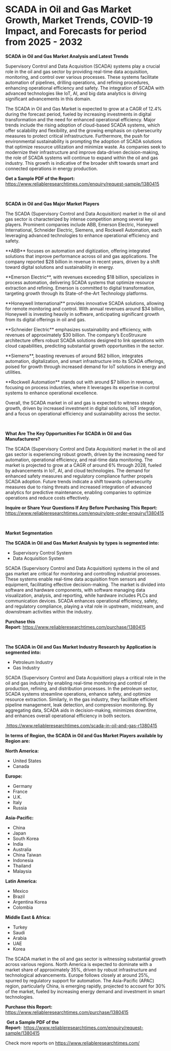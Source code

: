 <p><h1>SCADA in Oil and Gas Market Growth, Market Trends, COVID-19 Impact, and Forecasts for period from 2025 - 2032</h1></p><p><strong>SCADA in Oil and Gas Market Analysis and Latest Trends</strong></p>
<p><p>Supervisory Control and Data Acquisition (SCADA) systems play a crucial role in the oil and gas sector by providing real-time data acquisition, monitoring, and control over various processes. These systems facilitate automation of pipelines, drilling operations, and refining procedures, enhancing operational efficiency and safety. The integration of SCADA with advanced technologies like IoT, AI, and big data analytics is driving significant advancements in this domain.</p><p>The SCADA in Oil and Gas Market is expected to grow at a CAGR of 12.4% during the forecast period, fueled by increasing investments in digital transformation and the need for enhanced operational efficiency. Major trends include the rising adoption of cloud-based SCADA systems, which offer scalability and flexibility, and the growing emphasis on cybersecurity measures to protect critical infrastructure. Furthermore, the push for environmental sustainability is prompting the adoption of SCADA solutions that optimize resource utilization and minimize waste. As companies seek to modernize their infrastructure and improve data-driven decision-making, the role of SCADA systems will continue to expand within the oil and gas industry. This growth is indicative of the broader shift towards smart and connected operations in energy production.</p></p>
<p><strong>Get a Sample PDF of the Report:&nbsp;</strong> <a href="https://www.reliableresearchtimes.com/enquiry/request-sample/1380415?utm_campaign=2269&utm_medium=2&utm_source=Github&utm_content=ia&utm_term=11042025&utm_id=scada-in-oil-and-gas">https://www.reliableresearchtimes.com/enquiry/request-sample/1380415</a></p>
<p>&nbsp;</p>
<p><strong>SCADA in Oil and Gas Major Market Players</strong></p>
<p><p>The SCADA (Supervisory Control and Data Acquisition) market in the oil and gas sector is characterized by intense competition among several key players. Prominent companies include ABB, Emerson Electric, Honeywell International, Schneider Electric, Siemens, and Rockwell Automation, each leveraging advanced technologies to enhance operational efficiency and safety.</p><p>**ABB** focuses on automation and digitization, offering integrated solutions that improve performance across oil and gas applications. The company reported $28 billion in revenue in recent years, driven by a shift toward digital solutions and sustainability in energy.</p><p>**Emerson Electric**, with revenues exceeding $18 billion, specializes in process automation, delivering SCADA systems that optimize resource extraction and refining. Emerson is committed to digital transformation, targeting growth through its State-of-the-Art Technology platforms.</p><p>**Honeywell International** provides innovative SCADA solutions, allowing for remote monitoring and control. With annual revenues around $34 billion, Honeywell is investing heavily in software, anticipating significant growth from its digital offerings in oil and gas.</p><p>**Schneider Electric** emphasizes sustainability and efficiency, with revenues of approximately $30 billion. The company’s EcoStruxure architecture offers robust SCADA solutions designed to link operations with cloud capabilities, predicting substantial growth opportunities in the sector.</p><p>**Siemens**, boasting revenues of around $62 billion, integrates automation, digitalization, and smart infrastructure into its SCADA offerings, poised for growth through increased demand for IoT solutions in energy and utilities.</p><p>**Rockwell Automation** stands out with around $7 billion in revenue, focusing on process industries, where it leverages its expertise in control systems to enhance operational excellence.</p><p>Overall, the SCADA market in oil and gas is expected to witness steady growth, driven by increased investment in digital solutions, IoT integration, and a focus on operational efficiency and sustainability across the sector.</p></p>
<p>&nbsp;</p>
<p><strong>What Are The Key Opportunities For SCADA in Oil and Gas Manufacturers?</strong></p>
<p><p>The SCADA (Supervisory Control and Data Acquisition) market in the oil and gas sector is experiencing robust growth, driven by the increasing need for automation, operational efficiency, and real-time data monitoring. The market is projected to grow at a CAGR of around 6% through 2028, fueled by advancements in IoT, AI, and cloud technologies. The demand for enhanced safety measures and regulatory compliance further propels SCADA adoption. Future trends indicate a shift towards cybersecurity measures due to rising threats and increased integration of advanced analytics for predictive maintenance, enabling companies to optimize operations and reduce costs effectively.</p></p>
<p><strong>Inquire or Share Your Questions If Any Before Purchasing This Report:</strong> <a href="https://www.reliableresearchtimes.com/enquiry/pre-order-enquiry/1380415?utm_campaign=2269&utm_medium=2&utm_source=Github&utm_content=ia&utm_term=11042025&utm_id=scada-in-oil-and-gas">https://www.reliableresearchtimes.com/enquiry/pre-order-enquiry/1380415</a></p>
<p>&nbsp;</p>
<p><strong>Market Segmentation</strong></p>
<p><strong>The SCADA in Oil and Gas Market Analysis by types is segmented into:</strong></p>
<p><ul><li>Supervisory Control System</li><li>Data Acquisition System</li></ul></p>
<p><p>SCADA (Supervisory Control and Data Acquisition) systems in the oil and gas market are critical for monitoring and controlling industrial processes. These systems enable real-time data acquisition from sensors and equipment, facilitating effective decision-making. The market is divided into software and hardware components, with software managing data visualization, analysis, and reporting, while hardware includes PLCs and communication devices. SCADA enhances operational efficiency, safety, and regulatory compliance, playing a vital role in upstream, midstream, and downstream activities within the industry.</p></p>
<p><strong>Purchase this Report:&nbsp;</strong><a href="https://www.reliableresearchtimes.com/purchase/1380415?utm_campaign=2269&utm_medium=2&utm_source=Github&utm_content=ia&utm_term=11042025&utm_id=scada-in-oil-and-gas">https://www.reliableresearchtimes.com/purchase/1380415</a></p>
<p>&nbsp;</p>
<p><strong>The SCADA in Oil and Gas Market Industry Research by Application is segmented into:</strong></p>
<p><ul><li>Petroleum Industry</li><li>Gas Industry</li></ul></p>
<p><p>SCADA (Supervisory Control and Data Acquisition) plays a critical role in the oil and gas industry by enabling real-time monitoring and control of production, refining, and distribution processes. In the petroleum sector, SCADA systems streamline operations, enhance safety, and optimize resource extraction. Similarly, in the gas industry, they facilitate efficient pipeline management, leak detection, and compression monitoring. By aggregating data, SCADA aids in decision-making, minimizes downtime, and enhances overall operational efficiency in both sectors.</p></p>
<p><a href="https://www.reliableresearchtimes.com/scada-in-oil-and-gas-r1380415?utm_campaign=2269&utm_medium=2&utm_source=Github&utm_content=ia&utm_term=11042025&utm_id=scada-in-oil-and-gas">&nbsp;https://www.reliableresearchtimes.com/scada-in-oil-and-gas-r1380415</a></p>
<p><strong>In terms of Region, the SCADA in Oil and Gas Market Players available by Region are:</strong></p>
<p>
    <p> <strong> North America: </strong>
        <ul>
            <li>United States</li>
            <li>Canada</li>
        </ul>
        </p> 
    <p> <strong> Europe: </strong>
        <ul>
            <li>Germany</li>
            <li>France</li>
            <li>U.K.</li>
            <li>Italy</li>
            <li>Russia</li>
        </ul>
        </p> 
    <p> <strong> Asia-Pacific: </strong>
        <ul>
            <li>China</li>
            <li>Japan</li>
            <li>South Korea</li>
            <li>India</li>
            <li>Australia</li>
            <li>China Taiwan</li>
            <li>Indonesia</li>
            <li>Thailand</li>
            <li>Malaysia</li>
        </ul>
        </p> 
    <p> <strong> Latin America: </strong>
        <ul>
            <li>Mexico</li>
            <li>Brazil</li>
            <li>Argentina Korea</li>
            <li>Colombia</li>
        </ul>
        </p> 
    <p> <strong> Middle East & Africa: </strong>
        <ul>
            <li>Turkey</li>
            <li>Saudi</li>
            <li>Arabia</li>
            <li>UAE</li>
            <li>Korea</li>
        </ul>
    </p>
    </p>
<p><p>The SCADA market in the oil and gas sector is witnessing substantial growth across various regions. North America is expected to dominate with a market share of approximately 35%, driven by robust infrastructure and technological advancements. Europe follows closely at around 25%, spurred by regulatory support for automation. The Asia-Pacific (APAC) region, particularly China, is emerging rapidly, projected to account for 30% of the market, fueled by increasing energy demand and investment in smart technologies.</p></p>
<p><strong>Purchase this Report: </strong><a href="https://www.reliableresearchtimes.com/purchase/1380415?utm_campaign=2269&utm_medium=2&utm_source=Github&utm_content=ia&utm_term=11042025&utm_id=scada-in-oil-and-gas">https://www.reliableresearchtimes.com/purchase/1380415</a></p>
<p>&nbsp;<strong>Get a Sample PDF of the Report:&nbsp;&nbsp;</strong><a href="https://www.reliableresearchtimes.com/enquiry/request-sample/1380415?utm_campaign=2269&utm_medium=2&utm_source=Github&utm_content=ia&utm_term=11042025&utm_id=scada-in-oil-and-gas">https://www.reliableresearchtimes.com/enquiry/request-sample/1380415</a></p>
<p><strong></strong></p>
<p>Check more reports on <a href="https://www.reliableresearchtimes.com/?utm_campaign=2269&utm_medium=2&utm_source=Github&utm_content=ia&utm_term=11042025&utm_id=scada-in-oil-and-gas">https://www.reliableresearchtimes.com/</a></p>